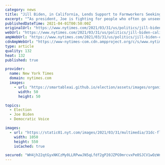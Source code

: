 ```yaml
---
category: news
title: "Jill Biden, in California, Lends Support to Farmworkers Seeking Vaccinations"
excerpt: "“As president, Joe is fighting for people who often go unseen,” Dr. Biden said. “And that’s exactly the kind of immigration policy he’s working to build — one that treats children and families with dignity and creates fair pathways to ..."
publishedDateTime: 2021-04-01T00:50:00Z
originalUrl: "https://www.nytimes.com/2021/03/31/us/politics/jill-biden-california.html"
webUrl: "https://www.nytimes.com/2021/03/31/us/politics/jill-biden-california.html"
ampWebUrl: "https://www.nytimes.com/2021/03/31/us/politics/jill-biden-california.amp.html"
cdnAmpWebUrl: "https://www-nytimes-com.cdn.ampproject.org/c/s/www.nytimes.com/2021/03/31/us/politics/jill-biden-california.amp.html"
type: article
quality: 132
heat: 132
published: true

provider:
  name: New York Times
  domain: nytimes.com
  images:
    - url: "https://smartableai.github.io/election/assets/images/organizations/nytimes.com-50x50.jpg"
      width: 50
      height: 50

topics:
  - Election
  - Joe Biden
  - Democratic Voice

images:
  - url: "https://static01.nyt.com/images/2021/03/31/multimedia/31dc-flotus-promo/31dc-flotus-promo-facebookJumbo.jpg"
    width: 1050
    height: 550
    isCached: true

secured: "WH4jh22qtGyxNKCzMy0LLRPwwJN5qLfdf2gP20JZPG9mrcvxPe0SJCV1wOzWng1Lh6fKnmZTRxd5WbXD7XXfPuWLFyV4zaThhRh4XAIHtOAiYdFs9Dn+gmd9A8dANsH7k5LjLkLHWtbEogq7WJ0fA+PpNPwp9wqH/Vj6i44ttRq/d5w/N4RPezN2RXpoJRTMDYCa5tbi9o3yJ5HwVXVnCCTIbfE+m/EUk9XprqrE/ryFeJTvTBxh5xl9iUQjhfrLzT3PPr9JcLDUA6IIrY9NR2yY2mfMtE4nH96dXdSgdhjdo9DlvKmjzCPUIwUrpJsjxKG5Wdpv3EhXR5srtk4q8bbrxLNM2kk8+QN2yJdkXVE=;NNeOxXhph73EtiyrCwkEbg=="
---
```


